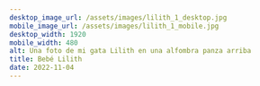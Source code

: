 ```yaml
---
desktop_image_url: /assets/images/lilith_1_desktop.jpg
mobile_image_url: /assets/images/lilith_1_mobile.jpg
desktop_width: 1920
mobile_width: 480
alt: Una foto de mi gata Lilith en una alfombra panza arriba
title: Bebé Lilith
date: 2022-11-04
---
```

